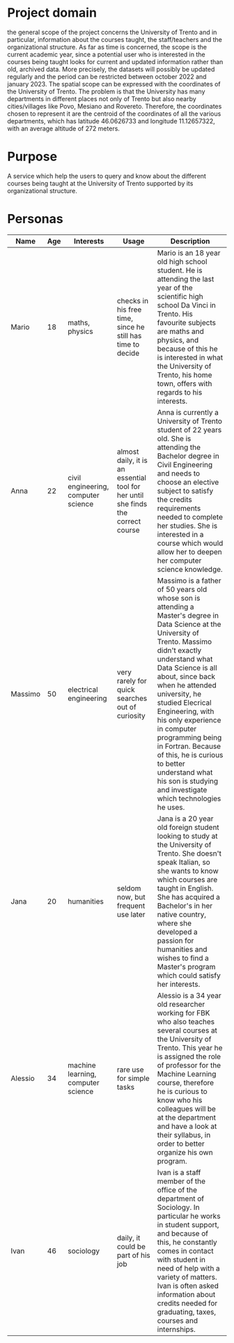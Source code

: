 # Project domain
the general scope of the project concerns the University of Trento and in particular, information about the courses taught, the staff/teachers and the organizational structure. As far as time is concerned, the scope is the current academic year, since a potential user who is interested in the courses being taught looks for current and updated information rather than old, archived data. More precisely, the datasets will possibly be updated regularly and the period can be restricted between october 2022 and january 2023. The spatial scope can be expressed with the coordinates of the University of Trento. The problem is that the University has many departments in different places not only of Trento but also nearby cities/villages like Povo, Mesiano and Rovereto. Therefore, the coordinates chosen to represent it are the centroid of the coordinates of all the various departments, which has latitude 46.0626733 and longitude 11.12657322, with an average altitude of 272 meters.
# Purpose
A service which help the users to query and know about the different courses being taught at the University of Trento supported by its organizational structure.

# Personas
|Name|Age|Interests|Usage|Description|
|---|---|------|------|------|
|Mario|18|maths, physics|checks in his free time, since he still has time to decide|Mario is an 18 year old high school student. He is attending the last year of the scientific high school Da Vinci in Trento. His favourite subjects are maths and physics, and because of this he is interested in what the University of Trento, his home town, offers with regards to his interests.|
|Anna|22|civil engineering, computer science|almost daily, it is an essential tool for her until she finds the correct course|Anna is currently a University of Trento student of 22 years old. She is attending the Bachelor degree in Civil Engineering and needs to choose an elective subject to satisfy the credits requirements needed to complete her studies. She is interested in a course which would allow her to deepen her computer science knowledge.|
|Massimo|50|electrical engineering|very rarely for quick searches out of curiosity|Massimo is a father of 50 years old whose son is attending a Master's degree in Data Science at the University of Trento. Massimo didn't exactly understand what Data Science is all about, since back when he attended university, he studied Elecrical Engineering, with his only experience in computer programming being in Fortran. Because of this, he is curious to better understand what his son is studying and investigate which technologies he uses.|
|Jana|20|humanities|seldom now, but frequent use later|Jana is a 20 year old foreign student looking to study at the University of Trento. She doesn't speak Italian, so she wants to know which courses are taught in English. She has acquired a Bachelor's in her native country, where she developed a passion for humanities and wishes to find a Master's program which could satisfy her interests.|
|Alessio|34|machine learning, computer science|rare use for simple tasks|Alessio is a 34 year old researcher working for FBK who also teaches several courses at the University of Trento. This year he is assigned the role of professor for the Machine Learning course, therefore he is curious to know who his colleagues will be at the department and have a look at their syllabus, in order to better organize his own program.|
|Ivan|46|sociology|daily, it could be part of his job|Ivan is a staff member of the office of the department of Sociology. In particular he works in student support, and because of this, he constantly comes in contact with student in need of help with a variety of matters. Ivan is often asked information about credits needed for graduating, taxes, courses and internships.|
